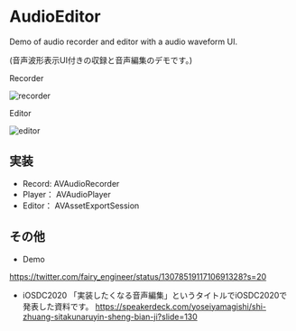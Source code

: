 # AudioEditor
Demo of audio recorder and editor with a audio waveform UI.

(音声波形表示UI付きの収録と音声編集のデモです。)

Recorder

![recorder](https://user-images.githubusercontent.com/22518469/102590597-204e6900-4154-11eb-9fa7-fae443c3d840.jpg)

Editor

![editor](https://user-images.githubusercontent.com/22518469/102590590-1f1d3c00-4154-11eb-9e96-6793075fa056.jpg)


## 実装
- Record: AVAudioRecorder
- Player： AVAudioPlayer
- Editor： AVAssetExportSession

## その他
- Demo

https://twitter.com/fairy_engineer/status/1307851911710691328?s=20

- iOSDC2020
「実装したくなる音声編集」というタイトルでiOSDC2020で発表した資料です。
https://speakerdeck.com/yoseiyamagishi/shi-zhuang-sitakunaruyin-sheng-bian-ji?slide=130
